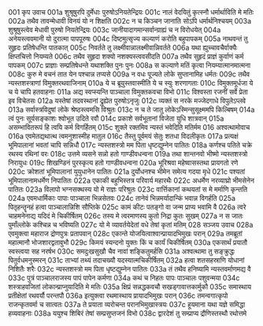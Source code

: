 001	कृप उवाच
001a	शुश्रूषुरपि दुर्मेधाः पुरुषोऽनियतेन्द्रियः
001c	नालं वेदयितुं कृत्स्नौ धर्मार्थाविति मे मतिः
002a	तथैव तावन्मेधावी विनयं यो न शिक्षति
002c	न च किञ्चन जानाति सोऽपि धर्मार्थनिश्चयम्
003a	शुश्रूषुस्त्वेव मेधावी पुरुषो नियतेन्द्रियः
003c	जानीयादागमान्सर्वान्ग्राह्यं च न विरोधयेत्
004a	अनेयस्त्ववमानी यो दुरात्मा पापपूरुषः
004c	दिष्टमुत्सृज्य कल्याणं करोति बहुपापकम्
005a	नाथवन्तं तु सुहृदः प्रतिषेधन्ति पातकात्
005c	निवर्तते तु लक्ष्मीवान्नालक्ष्मीवान्निवर्तते
006a	यथा ह्युच्चावचैर्वाक्यैः क्षिप्तचित्तो नियम्यते
006c	तथैव सुहृदा शक्यो नशक्यस्त्ववसीदति
007a	तथैव सुहृदं प्राज्ञं कुर्वाणं कर्म पापकम्
007c	प्राज्ञाः सम्प्रतिषेधन्ते यथाशक्ति पुनः पुनः
008a	स कल्याणे मतिं कृत्वा नियम्यात्मानमात्मना
008c	कुरु मे वचनं तात येन पश्चान्न तप्यसे
009a	न वधः पूज्यते लोके सुप्तानामिह धर्मतः
009c	तथैव न्यस्तशस्त्राणां विमुक्तरथवाजिनाम्
010a	ये च ब्रूयुस्तवास्मीति ये च स्युः शरणागताः
010c	विमुक्तमूर्धजा ये च ये चापि हतवाहनाः
011a	अद्य स्वप्स्यन्ति पाञ्चाला विमुक्तकवचा विभो
011c	विश्वस्ता रजनीं सर्वे प्रेता इव विचेतसः
012a	यस्तेषां तदवस्थानां द्रुह्येत पुरुषोऽनृजुः
012c	व्यक्तं स नरके मज्जेदगाधे विपुलेऽप्लवे
013a	सर्वास्त्रविदुषां लोके श्रेष्ठस्त्वमसि विश्रुतः
013c	न च ते जातु लोकेऽस्मिन्सुसूक्ष्ममपि किल्बिषम्
014a	त्वं पुनः सूर्यसङ्काशः श्वोभूत उदिते रवौ
014c	प्रकाशे सर्वभूतानां विजेता युधि शात्रवान्
015a	असम्भावितरूपं हि त्वयि कर्म विगर्हितम्
015c	शुक्ले रक्तमिव न्यस्तं भवेदिति मतिर्मम
016	अश्वत्थामोवाच
016a	एवमेतद्यथात्थ त्वमनुशास्मीह मातुल
016c	तैस्तु पूर्वमयं सेतुः शतधा विदलीकृतः
017a	प्रत्यक्षं भूमिपालानां भवतां चापि सन्निधौ
017c	न्यस्तशस्त्रो मम पिता धृष्टद्युम्नेन पातितः
018a	कर्णश्च पतिते चक्रे रथस्य रथिनां वरः
018c	उत्तमे व्यसने सन्नो हतो गाण्डीवधन्वना
019a	तथा शान्तनवो भीष्मो न्यस्तशस्त्रो निरायुधः
019c	शिखण्डिनं पुरस्कृत्य हतो गाण्डीवधन्वना
020a	भूरिश्रवा महेष्वासस्तथा प्रायगतो रणे
020c	क्रोशतां भूमिपालानां युयुधानेन पातितः
021a	दुर्योधनश्च भीमेन समेत्य गदया मृधे
021c	पश्यतां भूमिपालानामधर्मेण निपातितः
022a	एकाकी बहुभिस्तत्र परिवार्य महारथैः
022c	अधर्मेण नरव्याघ्रो भीमसेनेन पातितः
023a	विलापो भग्नसक्थस्य यो मे राज्ञः परिश्रुतः
023c	वार्त्तिकानां कथयतां स मे मर्माणि कृन्तति
024a	एवमधार्मिकाः पापाः पाञ्चाला भिन्नसेतवः
024c	तानेवं भिन्नमर्यादान्किं भवान्न विगर्हति
025a	पितृहन्तॄनहं हत्वा पाञ्चालान्निशि सौप्तिके
025c	कामं कीटः पतङ्गो वा जन्म प्राप्य भवामि वै
026a	त्वरे चाहमनेनाद्य यदिदं मे चिकीर्षितम्
026c	तस्य मे त्वरमाणस्य कुतो निद्रा कुतः सुखम्
027a	न स जातः पुमाँल्लोके कश्चिन्न च भविष्यति
027c	यो मे व्यावर्तयेदेतां वधे तेषां कृतां मतिम्
028	सञ्जय उवाच
028a	एवमुक्त्वा महाराज द्रोणपुत्रः प्रतापवान्
028c	एकान्ते योजयित्वाश्वान्प्रायादभिमुखः परान्
029a	तमब्रूतां महात्मानौ भोजशारद्वतावुभौ
029c	किमयं स्यन्दनो युक्तः किं च कार्यं चिकीर्षितम्
030a	एकसार्थं प्रयातौ स्वस्त्वया सह नरर्षभ
030c	समदुःखसुखौ चैव नावां शङ्कितुमर्हसि
031a	अश्वत्थामा तु सङ्क्रुद्धः पितुर्वधमनुस्मरन्
031c	ताभ्यां तथ्यं तदाचख्यौ यदस्यात्मचिकीर्षितम्
032a	हत्वा शतसहस्राणि योधानां निशितैः शरैः
032c	न्यस्तशस्त्रो मम पिता धृष्टद्युम्नेन पातितः
033a	तं तथैव हनिष्यामि न्यस्तवर्माणमद्य वै
033c	पुत्रं पाञ्चालराजस्य पापं पापेन कर्मणा
034a	कथं च निहतः पापः पाञ्चालः पशुवन्मया
034c	शस्त्राहवजितां लोकान्प्राप्नुयादिति मे मतिः
035a	क्षिप्रं सन्नद्धकवचौ सखड्गावात्तकार्मुकौ
035c	समास्थाय प्रतीक्षेतां रथवर्यौ परन्तपौ
036a	इत्युक्त्वा रथमास्थाय प्रायादभिमुखः परान्
036c	तमन्वगात्कृपो राजन्कृतवर्मा च सात्वतः
037a	ते प्रयाता व्यरोचन्त परानभिमुखास्त्रयः
037c	हूयमाना यथा यज्ञे समिद्धा हव्यवाहनाः
038a	ययुश्च शिबिरं तेषां सम्प्रसुप्तजनं विभो
038c	द्वारदेशं तु सम्प्राप्य द्रौणिस्तस्थौ रथोत्तमे
